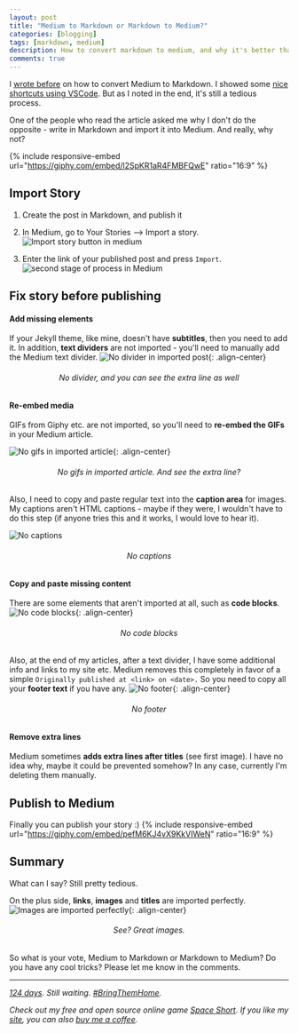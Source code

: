 ```yaml
---
layout: post
title: "Medium to Markdown or Markdown to Medium?"
categories: [blogging]
tags: [markdown, medium]
description: How to convert markdown to medium, and why it's better than the opposite
comments: true
---
```


<link rel="stylesheet" href="/css/images.css">

I [wrote before](https://danielle-honig.com/blogging/2024/01/17/medium-to-markdown.html) on how to convert Medium to Markdown. I showed some [nice shortcuts using VSCode](https://danielle-honig.com/blogging/2024/01/17/medium-to-markdown.html#step-2-image-captions). But as I noted in the end, it's still a tedious process.

One of the people who read the article asked me why I don't do the opposite - write in Markdown and import it into Medium. And really, why not?

{% include responsive-embed url="https://giphy.com/embed/l2SpKR1aR4FMBFQwE" ratio="16:9" %}

<!--more-->

## Import Story

1. Create the post in Markdown, and publish it

2. In Medium, go to Your Stories --> Import a story.
   ![Import story button in medium](/assets/images/2024-02-08-markdown-to-medium/import-story-medium.png)
3. Enter the link of your published post and press `Import`.
   ![second stage of process in Medium](/assets/images/2024-02-08-markdown-to-medium/import-story-medium-2.png)

## Fix story before publishing

#### Add missing elements

If your Jekyll theme, like mine, doesn't have **subtitles**, then you need to add it. In addition, **text dividers** are not imported - you'll need to manually add the Medium text divider.
![No divider in imported post](/assets/images/2024-02-08-markdown-to-medium/import-story-medium-no-divider-and-extra-line.png){: .align-center}

<h6 style="text-align: center;">No divider, and you can see the extra line as well</h6>
    
#### Re-embed media
GIFs from Giphy etc. are not imported, so you'll need to **re-embed the GIFs** in your Medium article.

![No gifs in imported article](/assets/images/2024-02-08-markdown-to-medium/import-story-medium-no-gifs.png){: .align-center}

<h6 style="text-align: center;">No gifs in imported article. And see the extra line?</h6>

Also, I need to copy and paste regular text into the **caption area** for images. My captions aren't HTML captions - maybe if they were, I wouldn't have to do this step (if anyone tries this and it works, I would love to hear it).

![No captions](/assets/images/2024-02-08-markdown-to-medium/import-story-medium-no-captions.png)

<h6 style="text-align: center;">No captions</h6>

#### Copy and paste missing content

There are some elements that aren't imported at all, such as **code blocks**.
![No code blocks](/assets/images/2024-02-08-markdown-to-medium/import-story-medium-no-code.png){: .align-center}

<h6 style="text-align: center;">No code blocks</h6>

Also, at the end of my articles, after a text divider, I have some additional info and links to my site etc. Medium removes this completely in favor of a simple `Originally published at <link> on <date>.` So you need to copy all your **footer text** if you have any.
![No footer](/assets/images/2024-02-08-markdown-to-medium/import-story-medium-no-footer.png){: .align-center}

<h6 style="text-align: center;">No footer</h6>

#### Remove extra lines

Medium sometimes **adds extra lines after titles** (see first image). I have no idea why, maybe it could be prevented somehow? In any case, currently I'm deleting them manually.

## Publish to Medium

Finally you can publish your story :)
{% include responsive-embed url="https://giphy.com/embed/pefM6KJ4vX9KkVIWeN" ratio="16:9" %}

## Summary

What can I say? Still pretty tedious.

On the plus side, **links**, **images** and **titles** are imported perfectly.
![Images are imported perfectly](/assets/images/2024-02-08-markdown-to-medium/import-story-medium-images-ok.png){: .align-center}

<h6 style="text-align: center;">See? Great images.</h6>

So what is your vote, Medium to Markdown or Markdown to Medium? Do you have any cool tricks? Please let me know in the comments.

<hr/>

[_124 days_](https://stories.bringthemhomenow.net/)_. Still waiting._ [_#BringThemHome_](https://www.facebook.com/bringhomenow/)_._

_Check out my free and open source online game_ [_Space Short_](https://danielle-honig.com/space-short)_. If you like my_ [_site_](https://danielle-honig.com/)_, you can also_ [_buy me a coffee_](https://www.buymeacoffee.com/369wkrttu6)_._
